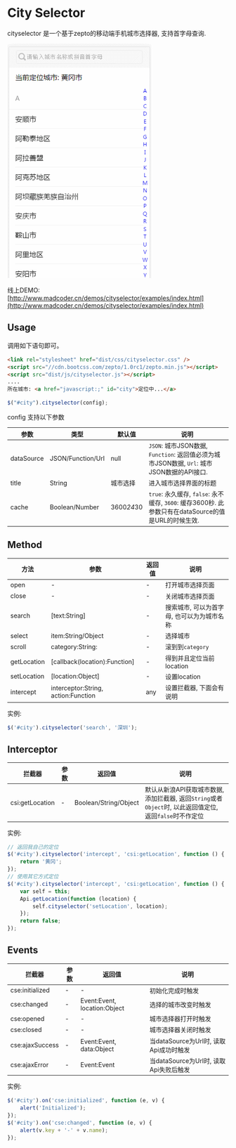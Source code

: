 City Selector
=====

cityselector 是一个基于zepto的移动端手机城市选择器, 支持首字母查询.

![City Selector](https://github.com/gcaufy/cityselector/raw/master/screenshots/cityselector.gif)

线上DEMO: [http://www.madcoder.cn/demos/cityselector/examples/index.html](http://www.madcoder.cn/demos/cityselector/examples/index.html)


## Usage

调用如下语句即可。
```html
<link rel="stylesheet" href="dist/css/cityselector.css" />
<script src="//cdn.bootcss.com/zepto/1.0rc1/zepto.min.js"></script>
<script src="dist/js/cityselector.js"></script>
....
所在城市: <a href="javascript:;" id="city">定位中...</a>
```
```js
$("#city").cityselector(config);
```


config 支持以下参数

| 参数 | 类型 | 默认值 | 说明
| ----- | ---- | ---- | ---- 
| dataSource  | JSON/Function/Url | null | `JSON`: 城市JSON数据, `Function`: 返回值必须为城市JSON数据, `Url`: 城市JSON数据的API接口. 
| title | String | 城市选择 | 进入城市选择界面的标题 
| cache  | Boolean/Number | 3600*24*30 | `true`: 永久缓存, `false`: 永不缓存, `3600`: 缓存3600秒. 此参数只有在dataSource的值是URL的时候生效.



## Method
|  方法 | 参数 | 返回值 | 说明
| ----- | ---- | ---- | ----
| open | - | - | 打开城市选择页面
| close | - | - | 关闭城市选择页面
| search | [text:String] | - | 搜索城市, 可以为首字母, 也可以为为城市名称
| select | item:String/Object | - | 选择城市
| scroll | category:String: | - | 滚到到`category`
| getLocation | [callback(location):Function] | - | 得到并且定位当前location
| setLocation | [location:Object] | - | 设置location
| intercept | interceptor:String, action:Function | any | 设置拦截器, 下面会有说明

实例:
```js
$('#city').cityselector('search', '深圳');
```

## Interceptor
| 拦截器 | 参数 | 返回值 | 说明
| ----- | ---- | ---- | ----
| csi:getLocation | - | Boolean/String/Object | 默认从新浪API获取城市数据, 添加拦截器, 返回`String`或者`Object`时, 以此返回值定位, 返回`false`时不作定位

实例:
```js
// 返回我自己的定位
$('#city').cityselector('intercept', 'csi:getLocation', function () {
    return '黄冈';
});
// 使用其它方式定位
$('#city').cityselector('intercept', 'csi:getLocation', function () {
    var self = this;
    Api.getLocation(function (location) {
        self.cityselector('setLocation', location);
    });
    return false;
});
```

## Events
| 拦截器 | 参数 | 返回值 | 说明
| ----- | ---- | ---- | ----
| cse:initialized | - | - | 初始化完成时触发
| cse:changed | - | Event:Event, location:Object | 选择的城市改变时触发
| cse:opened | - | - | 城市选择器打开时触发
| cse:closed| - | - | 城市选择器关闭时触发
| cse:ajaxSuccess| - | Event:Event, data:Object | 当dataSource为Url时, 读取Api成功时触发
| cse:ajaxError| - | Event:Event | 当dataSource为Url时, 读取Api失败后触发

实例:
```js
$('#city').on('cse:initialized', function (e, v) {
    alert('Initialized');
});
$('#city').on('cse:changed', function (e, v) {
    alert(v.key + '-' + v.name);
});
```